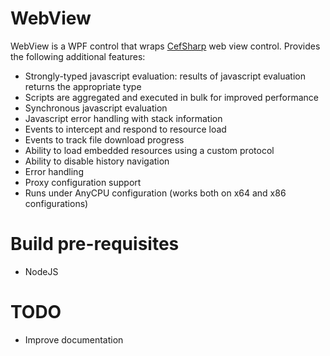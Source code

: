 # WebView

WebView is a WPF control that wraps [CefSharp](https://github.com/cefsharp/CefSharp) web view control. Provides the following additional features:
- Strongly-typed javascript evaluation: results of javascript evaluation returns the appropriate type
- Scripts are aggregated and executed in bulk for improved performance
- Synchronous javascript evaluation
- Javascript error handling with stack information
- Events to intercept and respond to resource load
- Events to track file download progress
- Ability to load embedded resources using a custom protocol
- Ability to disable history navigation
- Error handling
- Proxy configuration support
- Runs under AnyCPU configuration (works both on x64 and x86 configurations)

# Build pre-requisites
- NodeJS

# TODO
- Improve documentation
